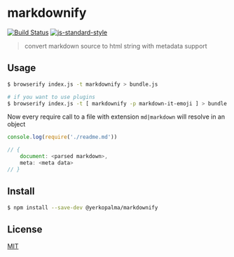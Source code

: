 # markdownify
[![Build Status](https://img.shields.io/travis/YerkoPalma/markdownify/master.svg?style=flat-square)](https://travis-ci.org/YerkoPalma/markdownify) [![js-standard-style](https://img.shields.io/badge/code%20style-standard-brightgreen.svg?style=flat-square)](https://github.com/feross/standard)

> convert markdown source to html string with metadata support

## Usage

```bash
$ browserify index.js -t markdownify > bundle.js

# if you want to use plugins
$ browserify index.js -t [ markdownify -p markdown-it-emoji ] > bundle.js
```

Now every require call to a file with extension `md|markdown` will resolve in an 
object

```js
console.log(require('./readme.md'))

// {
    document: <parsed markdown>,
    meta: <meta data>
// }
```
## Install

```bash
$ npm install --save-dev @yerkopalma/markdownify
```

## License
[MIT](/license)
